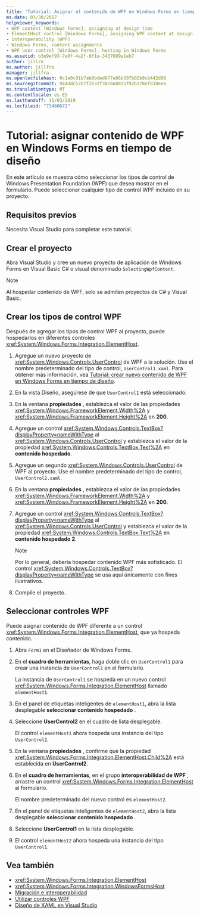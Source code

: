 ```yaml
---
title: 'Tutorial: Asignar el contenido de WPF en Windows Forms en tiempo de diseño'
ms.date: 03/30/2017
helpviewer_keywords:
- WPF content [Windows Forms], assigning at design time
- ElementHost control [Windows Forms], assigning WPF content at design time
- interoperability [WPF]
- Windows Forms, content assignments
- WPF user control [Windows Forms], hosting in Windows Forms
ms.assetid: b3e9ef93-7e0f-4a2f-8f1e-3437609a1eb7
author: jillre
ms.author: jillfra
manager: jillfra
ms.openlocfilehash: 0c1e0c91b7ab8bded677a86b597b02b9cb442d98
ms.sourcegitcommit: 944ddc52b7f2632f30c668815f92b378efd38eea
ms.translationtype: MT
ms.contentlocale: es-ES
ms.lasthandoff: 11/03/2019
ms.locfileid: "73460672"
---
```

# <a name="walkthrough-assign-wpf-content-on-windows-forms-at-design-time"></a>Tutorial: asignar contenido de WPF en Windows Forms en tiempo de diseño

En este artículo se muestra cómo seleccionar los tipos de control de Windows Presentation Foundation (WPF) que desea mostrar en el formulario. Puede seleccionar cualquier tipo de control WPF incluido en su proyecto.

## <a name="prerequisites"></a>Requisitos previos

Necesita Visual Studio para completar este tutorial.

## <a name="create-the-project"></a>Crear el proyecto

Abra Visual Studio y cree un nuevo proyecto de aplicación de Windows Forms en Visual Basic C# o visual denominado `SelectingWpfContent`.

> [!NOTE]
> Al hospedar contenido de WPF, solo se admiten proyectos de C# y Visual Basic.

## <a name="create-the-wpf-control-types"></a>Crear los tipos de control WPF

Después de agregar los tipos de control WPF al proyecto, puede hospedarlos en diferentes controles <xref:System.Windows.Forms.Integration.ElementHost>.

1. Agregue un nuevo proyecto de <xref:System.Windows.Controls.UserControl> de WPF a la solución. Use el nombre predeterminado del tipo de control, `UserControl1.xaml`. Para obtener más información, vea [Tutorial: crear nuevo contenido de WPF en Windows Forms en tiempo de diseño](walkthrough-creating-new-wpf-content-on-windows-forms-at-design-time.md).

2. En la vista Diseño, asegúrese de que `UserControl1` está seleccionado.

3. En la ventana **propiedades** , establezca el valor de las propiedades <xref:System.Windows.FrameworkElement.Width%2A> y <xref:System.Windows.FrameworkElement.Height%2A> en **200**.

4. Agregue un control <xref:System.Windows.Controls.TextBox?displayProperty=nameWithType> al <xref:System.Windows.Controls.UserControl> y establezca el valor de la propiedad <xref:System.Windows.Controls.TextBox.Text%2A> en **contenido hospedado**.

5. Agregue un segundo <xref:System.Windows.Controls.UserControl> de WPF al proyecto. Use el nombre predeterminado del tipo de control, `UserControl2.xaml`.

6. En la ventana **propiedades** , establezca el valor de las propiedades <xref:System.Windows.FrameworkElement.Width%2A> y <xref:System.Windows.FrameworkElement.Height%2A> en **200**.

7. Agregue un control <xref:System.Windows.Controls.TextBox?displayProperty=nameWithType> al <xref:System.Windows.Controls.UserControl> y establezca el valor de la propiedad <xref:System.Windows.Controls.TextBox.Text%2A> en **contenido hospedado 2**.

   > [!NOTE]
   > Por lo general, debería hospedar contenido WPF más sofisticado. El control <xref:System.Windows.Controls.TextBox?displayProperty=nameWithType> se usa aquí únicamente con fines ilustrativos.

8. Compile el proyecto.

## <a name="select-wpf-controls"></a>Seleccionar controles WPF

Puede asignar contenido de WPF diferente a un control <xref:System.Windows.Forms.Integration.ElementHost>, que ya hospeda contenido.

1. Abra `Form1` en el Diseñador de Windows Forms.

2. En el **cuadro de herramientas**, haga doble clic en `UserControl1` para crear una instancia de `UserControl1` en el formulario.

   La instancia de `UserControl1` se hospeda en un nuevo control <xref:System.Windows.Forms.Integration.ElementHost> llamado `elementHost1`.

3. En el panel de etiquetas inteligentes de `elementHost1`, abra la lista desplegable **seleccionar contenido hospedado** .

4. Seleccione **UserControl2** en el cuadro de lista desplegable.

   El control `elementHost1` ahora hospeda una instancia del tipo `UserControl2`.

5. En la ventana **propiedades** , confirme que la propiedad <xref:System.Windows.Forms.Integration.ElementHost.Child%2A> está establecida en **UserControl2**.

6. En el **cuadro de herramientas**, en el grupo **interoperabilidad de WPF** , arrastre un control <xref:System.Windows.Forms.Integration.ElementHost> al formulario.

   El nombre predeterminado del nuevo control es `elementHost2`.

7. En el panel de etiquetas inteligentes de `elementHost2`, abra la lista desplegable **seleccionar contenido hospedado** .

8. Seleccione **UserControl1** en la lista desplegable.

9. El control `elementHost2` ahora hospeda una instancia del tipo `UserControl1`.

## <a name="see-also"></a>Vea también

- <xref:System.Windows.Forms.Integration.ElementHost>
- <xref:System.Windows.Forms.Integration.WindowsFormsHost>
- [Migración e interoperabilidad](../../wpf/advanced/migration-and-interoperability.md)
- [Utilizar controles WPF](using-wpf-controls.md)
- [Diseño de XAML en Visual Studio](/visualstudio/xaml-tools/designing-xaml-in-visual-studio)
